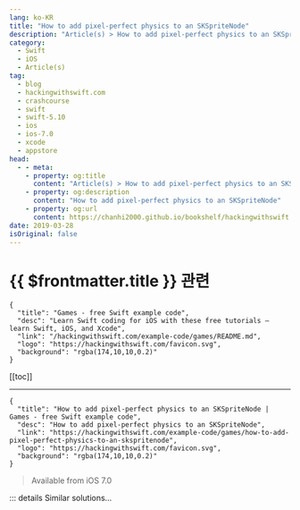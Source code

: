 ```yaml
---
lang: ko-KR
title: "How to add pixel-perfect physics to an SKSpriteNode"
description: "Article(s) > How to add pixel-perfect physics to an SKSpriteNode"
category:
  - Swift
  - iOS
  - Article(s)
tag: 
  - blog
  - hackingwithswift.com
  - crashcourse
  - swift
  - swift-5.10
  - ios
  - ios-7.0
  - xcode
  - appstore
head:
  - - meta:
    - property: og:title
      content: "Article(s) > How to add pixel-perfect physics to an SKSpriteNode"
    - property: og:description
      content: "How to add pixel-perfect physics to an SKSpriteNode"
    - property: og:url
      content: https://chanhi2000.github.io/bookshelf/hackingwithswift.com/example-code/games/how-to-add-pixel-perfect-physics-to-an-skspritenode.html
date: 2019-03-28
isOriginal: false
---
```


# {{ $frontmatter.title }} 관련

```component VPCard
{
  "title": "Games - free Swift example code",
  "desc": "Learn Swift coding for iOS with these free tutorials – learn Swift, iOS, and Xcode",
  "link": "/hackingwithswift.com/example-code/games/README.md",
  "logo": "https://hackingwithswift.com/favicon.svg",
  "background": "rgba(174,10,10,0.2)"
}
```

[[toc]]

---

```component VPCard
{
  "title": "How to add pixel-perfect physics to an SKSpriteNode | Games - free Swift example code",
  "desc": "How to add pixel-perfect physics to an SKSpriteNode",
  "link": "https://hackingwithswift.com/example-code/games/how-to-add-pixel-perfect-physics-to-an-skspritenode",
  "logo": "https://hackingwithswift.com/favicon.svg",
  "background": "rgba(174,10,10,0.2)"
}
```

> Available from iOS 7.0

<!-- TODO: 작성 -->

<!-- 
Pixel-perfect physics is just one line of code in SpriteKit. Don't believe me? Here you go:

```swift
player = SKSpriteNode(imageNamed: "player")
player.position = CGPoint(x: 100, y: 384)
player.physicsBody = SKPhysicsBody(texture: player.texture!, size: player.size)
```

That last line is the one that does the magic: SpriteKit will use the alpha values of your sprite (i.e., the transparent pixels) to figure out which parts should be part of a collision.

As you might imagine, pixel-perfect collision detection is significantly slower than using rectangles or circles, so you should use it carefully.

-->

::: details Similar solutions…

<!--
/example-code/games/how-to-add-physics-to-an-skspritenode">How to add physics to an SKSpriteNode 
/example-code/games/how-to-stop-an-skphysicsbody-responding-to-physics-using-its-dynamic-property">How to stop an SKPhysicsBody responding to physics using its dynamic property 
/example-code/games/how-to-add-a-fragment-shader-to-an-skspritenode-using-skshader">How to add a fragment shader to an SKSpriteNode using SKShader 
/example-code/games/how-to-debug-physics-in-a-spritekit-scene-using-showsphysics">How to debug physics in a SpriteKit scene using showsPhysics 
/example-code/games/how-to-made-an-skspritenode-render-faster-using-blendmode">How to made an SKSpriteNode render faster using blendMode</a>
-->


